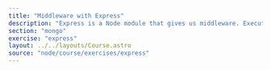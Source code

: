 ```yaml
---
title: "Middleware with Express"
description: "Express is a Node module that gives us middleware. Execution flows through middleware, and a response drops out the bottom. Let's have a play."
section: "mongo"
exercise: "express"
layout: ../../layouts/Course.astro
source: "node/course/exercises/express"
---
```

